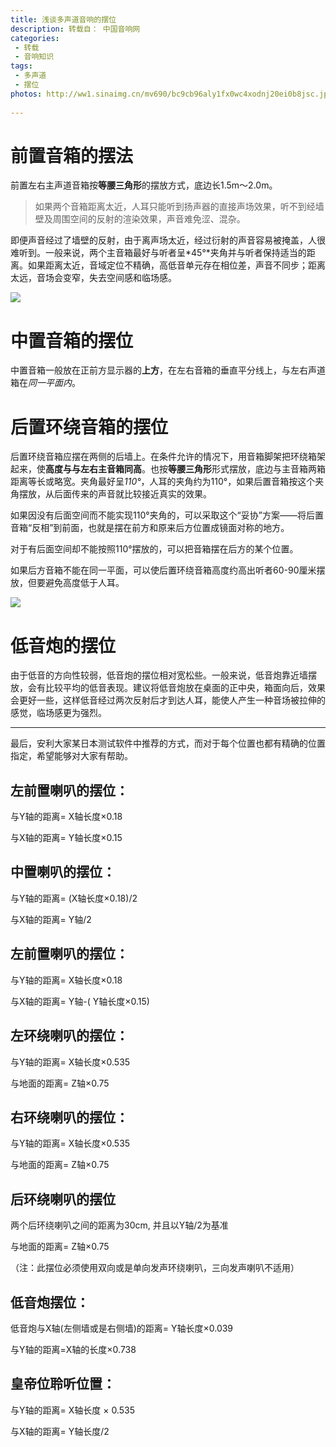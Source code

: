 ```yaml
---
title: 浅谈多声道音响的摆位
description: 转载自： 中国音响网
categories:
 - 转载
 - 音响知识
tags:
 - 多声道
 - 摆位
photos: http://ww1.sinaimg.cn/mv690/bc9cb96aly1fx0wc4xodnj20ei0b8jsc.jpg
 
---
```


# 前置音箱的摆法
前置左右主声道音箱按**等腰三角形**的摆放方式，底边长1.5m～2.0m。
> 如果两个音箱距离太近，人耳只能听到扬声器的直接声场效果，听不到经墙壁及周围空间的反射的渲染效果，声音难免涩、混杂。

即便声音经过了墙壁的反射，由于离声场太近，经过衍射的声音容易被掩盖，人很难听到。一般来说，两个主音箱最好与听者呈*45°*夹角并与听者保持适当的距离。如果距离太近，音域定位不精确，高低音单元存在相位差，声音不同步；距离太远，音场会变窄，失去空间感和临场感。

![](http://ww1.sinaimg.cn/large/bc9cb96aly1fx0whjb49jj20kd0akjt5.jpg)

# 中置音箱的摆位
中置音箱一般放在正前方显示器的**上方**，在左右音箱的垂直平分线上，与左右声道箱在*同一平面内*。

# 后置环绕音箱的摆位
后置环绕音箱应摆在两侧的后墙上。在条件允许的情况下，用音箱脚架把环绕箱架起来，使**高度与与左右主音箱同高**。也按**等腰三角形**形式摆放，底边与主音箱两箱距离等长或略宽。夹角最好呈*110°*，人耳的夹角约为110°，如果后置音箱按这个夹角摆放，从后面传来的声音就比较接近真实的效果。

如果因没有后面空间而不能实现110°夹角的，可以采取这个“妥协”方案——将后置音箱“反相”到前面，也就是摆在前方和原来后方位置成镜面对称的地方。

对于有后面空间却不能按照110°摆放的，可以把音箱摆在后方的某个位置。

如果后方音箱不能在同一平面，可以使后置环绕音箱高度约高出听者60\-90厘米摆放，但要避免高度低于人耳。

![](http://ww1.sinaimg.cn/large/bc9cb96aly1fx0wmtnwryj20k70dqq66.jpg)

# 低音炮的摆位
由于低音的方向性较弱，低音炮的摆位相对宽松些。一般来说，低音炮靠近墙摆放，会有比较平均的低音表现。建议将低音炮放在桌面的正中央，箱面向后，效果会更好一些，这样低音经过两次反射后才到达人耳，能使人产生一种音场被拉伸的感觉，临场感更为强烈。

---

最后，安利大家某日本测试软件中推荐的方式，而对于每个位置也都有精确的位置指定，希望能够对大家有帮助。
## 左前置喇叭的摆位：

与Y轴的距离= X轴长度×0.18

与X轴的距离= Y轴长度×0.15

## 中置喇叭的摆位：

与Y轴的距离= (X轴长度×0.18)/2

与X轴的距离= Y轴/2

## 左前置喇叭的摆位：

与Y轴的距离= X轴长度×0.18

与X轴的距离= Y轴-( Y轴长度×0.15)

## 左环绕喇叭的摆位：

与Y轴的距离= X轴长度×0.535

与地面的距离= Z轴×0.75

## 右环绕喇叭的摆位：

与Y轴的距离= X轴长度×0.535

与地面的距离= Z轴×0.75

## 后环绕喇叭的摆位

两个后环绕喇叭之间的距离为30cm, 并且以Y轴/2为基准

与地面的距离= Z轴×0.75

（注：此摆位必须使用双向或是单向发声环绕喇叭，三向发声喇叭不适用）

## 低音炮摆位：

低音炮与X轴(左侧墙或是右侧墙)的距离= Y轴长度×0.039

与Y轴的距离=X轴的长度×0.738

## 皇帝位聆听位置：

与Y轴的距离= X轴长度 × 0.535

与X轴的距离= Y轴长度/2
